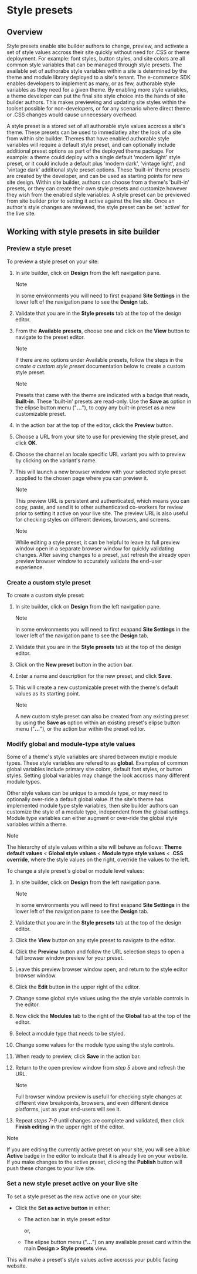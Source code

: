 # Style presets

## Overview

Style presets enable site builder authors to change, preview, and activate a set of style values accross their site quickly without need for .CSS or theme deployment.  For example: font styles, button styles, and site colors are all common style variables that can be managed through style presets.  The available set of authorabe style variables within a site is determined by the theme and module library deployed to a site's tenant.  The e-commerce SDK enables developers to implement as many, or as few, authorable style variables as they need for a given theme.  By enabling more style variables, a theme developer can put the final site style choice into the hands of site builder authors.  This makes previewing and updating site styles within the toolset possible for non-developers, or for any scenario where direct theme or .CSS changes would cause unnecessary overhead.  

A style preset is a stored set of all authorable style values accross a site's theme.  These presets can be used to immediatley alter the look of a site from within site builder.  Themes that have enabled authorable style variables will require a default style preset, and can optionally include additional preset options as part of the deployed theme package.  For example: a theme could deploy with a single default 'modern light' style preset, or it could include a default plus 'modern dark', 'vintage light', and 'vintage dark' additional style preset options.  These 'built-in' theme presets are created by the developer, and can be used as starting points for new site design.  Within site builder, authors can choose from a theme's 'built-in' presets, or they can create their own style presets and customize however they wish from the enabled style variables.  A style preset can be previewed from site builder prior to setting it active against the live site.  Once an author's style changes are reviewed, the style preset can be set 'active' for the live site.



## Working with style presets in site builder

### Preview a style preset

To preview a style preset on your site:

1. In site builder, click on **Design** from the left navigation pane.

    >[!Note]
    >In some environments you will need to first exapand **Site Settings**  in the lower left of the navigation pane to see the **Design** tab.

2. Validate that you are in the **Style presets** tab at the top of the design editor.

3. From the **Available presets**, choose one and click on the **View** button to navigate to the preset editor.

    >[!Note]
    >If there are no options under Available presets, follow the steps in the *create a custom style preset* documentation below to create a custom style preset.

    >[!Note]
    >Presets that came with the theme are indicated with a badge that reads, **Built-in**.  These  'built-in' presets are read-only.  Use the **Save as** option in the elipse  button menu ("**...**"), to copy any built-in preset as a new customizable preset.

4. In the action bar at the top of the editor, click the **Preview** button.

5. Choose a URL from your site to use for previewing the style preset, and click **OK**.

6. Choose the channel an locale specific URL variant you with to preview by clicking on the variant's name.

7. This will launch a new browser window with your selected style preset appplied to the chosen page where you can preview it.

    >[!Note]
    >This preview URL is persistent and authenticated, which means you can copy, paste, and send it to  other authenticated co-workers for review prior to setting it active on your live site.  The preview URL is also useful for checking styles on different devices, browsers, and screens. 

    >[!Note]
    >While editing a style preset, it can be helpful to leave its full preview window open in a separate browser window for quickly validating changes.  After saving changes to a preset, just refresh the already open preview browser window to accurately validate the end-user experience.


### Create a custom style preset

To create a custom style preset:

1. In site builder, click on **Design** from the left navigation pane.

   >[!Note]
   >In some environments you will need to first exapand **Site Settings**  in the lower left of the navigation pane to see the **Design** tab.

2. Validate that you are in the **Style presets** tab at the top of the design editor.

3. Click on the **New preset** button in the action bar.

4. Enter a name and description for the new preset, and click **Save**.

5. This will create a new customizable preset with the theme's default values as its starting point. 

   >[!Note]
   >A new custom style preset can also be created from any existing preset by using the **Save as** option within an existing preset's elipse button menu ("**...**"), or the action bar within the preset editor. 

### Modify global and module-type style values

Some of a theme's style variables are shared between mutiple module types.  These style variables are refered to as **global**.  Examples of common global variables include primary site colors, default font styles, or button styles.  Setting global variables may change the look accross many different module types.  

Other style values can be unique to a module type, or may need to optionally over-ride a default global value.  If the site's theme has implemented module type style variables, then site builder authors can customize the style of a module type, independent from the global settings.  Module type variables can either augment or over-ride the global style variables within a theme.

   >[!Note]
   >The hierarchy of style values within a site will behave as follows:
   >**Theme default values**  < **Global style values** < **Module type style values**  < .**CSS override**, where the style values on the right, override the values to the left.

To change a style preset's global or module level values:

1. In site builder, click on **Design** from the left navigation pane.

   >[!Note]
   >In some environments you will need to first exapand **Site Settings**  in the lower left of the navigation pane to see the **Design** tab.

2. Validate that you are in the **Style presets** tab at the top of the design editor. 

3. Click the **View** button on any style preset to navigate to the editor.

4. Click the **Preview** button  and follow the URL selection steps to open a full browser window preview for your preset.   

5. Leave this preview browser window open, and return to the style editor browser window.

6. Click the **Edit** button in the upper right of the editor.

7. Change some global style values using the the style variable controls in the editor.

8. Now click the **Modules** tab to the right of the **Global** tab at the top of the editor.

9. Select a module type that needs to be styled.

10. Change some values for the module type using the style controls.

11. When ready to preview, click **Save** in the action bar.  

12. Return to the open preview window from *step 5* above and refresh the URL.  

    >[!Note]
    >Full browser window preview is usefull for checking style changes at different view breakpoints, browsers, and even different device platforms, just as your end-users will see it.

13. Repeat *steps 7-9* until changes are complete and validated, then click **Finish editing** in the upper right of the editor.

   >[!Note]
   >If you are editing the currently active preset on your site, you will see a blue **Active** badge in the editor to indicate that it is already live on your website.  If you make changes to the active preset, clicking the **Publish** button will push these changes to your live site.

### Set a new style preset active on your live site

To set a style preset as the new active one on your site:

* Click the **Set as active button** in either:

  * The action bar in style preset editor 

    or,

  * The elipse button menu ("**...**") on any available preset card within the main **Design > Style presets** view.

This will make a preset's style values active accross your public facing website.
